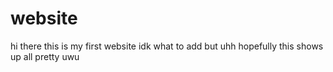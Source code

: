 # website

hi there this is my first website
idk what to add but uhh
hopefully this shows up all pretty uwu
